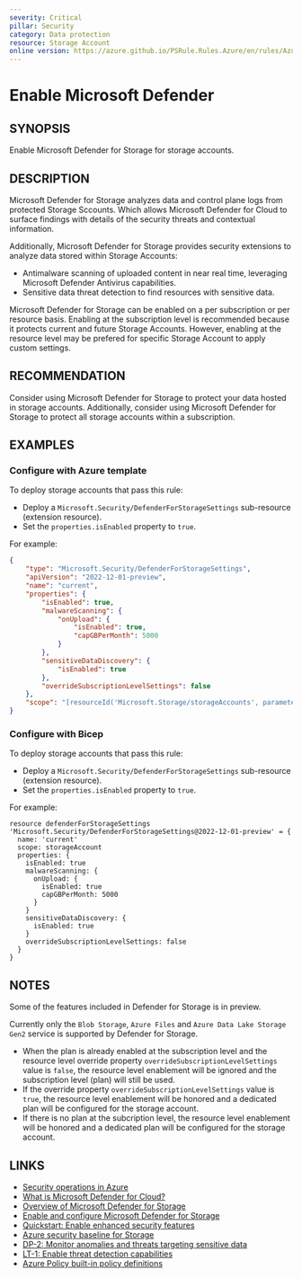 ```yaml
---
severity: Critical
pillar: Security
category: Data protection
resource: Storage Account
online version: https://azure.github.io/PSRule.Rules.Azure/en/rules/Azure.Storage.DefenderCloud/
---
```


# Enable Microsoft Defender

## SYNOPSIS

Enable Microsoft Defender for Storage for storage accounts.

## DESCRIPTION

Microsoft Defender for Storage analyzes data and control plane logs from protected Storage Sccounts.
Which allows Microsoft Defender for Cloud to surface findings with details of the security threats and contextual information.

Additionally, Microsoft Defender for Storage provides security extensions to analyze data stored within Storage Accounts:

- Antimalware scanning of uploaded content in near real time, leveraging Microsoft Defender Antivirus capabilities.
- Sensitive data threat detection to find resources with sensitive data.

Microsoft Defender for Storage can be enabled on a per subscription or per resource basis.
Enabling at the subscription level is recommended because it protects current and future Storage Accounts.
However, enabling at the resource level may be prefered for specific Storage Account to apply custom settings.

## RECOMMENDATION

Consider using Microsoft Defender for Storage to protect your data hosted in storage accounts.
Additionally, consider using Microsoft Defender for Storage to protect all storage accounts within a subscription.

## EXAMPLES

### Configure with Azure template

To deploy storage accounts that pass this rule:

- Deploy a `Microsoft.Security/DefenderForStorageSettings` sub-resource (extension resource).
- Set the `properties.isEnabled` property to `true`.

For example:

```json
{
    "type": "Microsoft.Security/DefenderForStorageSettings",
    "apiVersion": "2022-12-01-preview",
    "name": "current",
    "properties": {
        "isEnabled": true,
        "malwareScanning": {
            "onUpload": {
                "isEnabled": true,
                "capGBPerMonth": 5000
            }
        },
        "sensitiveDataDiscovery": {
            "isEnabled": true
        },
        "overrideSubscriptionLevelSettings": false
    },
    "scope": "[resourceId('Microsoft.Storage/storageAccounts', parameters('StorageAccountName'))]"
}
```

### Configure with Bicep

To deploy storage accounts that pass this rule:

- Deploy a `Microsoft.Security/DefenderForStorageSettings` sub-resource (extension resource).
- Set the `properties.isEnabled` property to `true`.

For example:

```bicep
resource defenderForStorageSettings 'Microsoft.Security/DefenderForStorageSettings@2022-12-01-preview' = {
  name: 'current'
  scope: storageAccount
  properties: {
    isEnabled: true
    malwareScanning: {
      onUpload: {
        isEnabled: true
        capGBPerMonth: 5000
      }
    }
    sensitiveDataDiscovery: {
      isEnabled: true
    }
    overrideSubscriptionLevelSettings: false
  }
}
```

## NOTES

Some of the features included in Defender for Storage is in preview.

Currently only the `Blob Storage`, `Azure Files` and `Azure Data Lake Storage Gen2` service is supported by Defender for Storage.

- When the plan is already enabled at the subscription level and the resource level override property `overrideSubscriptionLevelSettings` value is `false`, the resource level enablement will be ignored and the subscription level (plan) will still be used.
- If the override property `overrideSubscriptionLevelSettings` value is `true`, the resource level enablement will be honored and a dedicated plan will be configured for the storage account.
- If there is no plan at the subcription level, the resource level enablement will be honored and a dedicated plan will be configured for the storage account.

## LINKS

- [Security operations in Azure](https://learn.microsoft.com/azure/architecture/framework/security/monitor-security-operations)
- [What is Microsoft Defender for Cloud?](https://learn.microsoft.com/azure/defender-for-cloud/defender-for-cloud-introduction)
- [Overview of Microsoft Defender for Storage](https://learn.microsoft.com/azure/defender-for-cloud/defender-for-storage-introduction)
- [Enable and configure Microsoft Defender for Storage](https://learn.microsoft.com/azure/storage/common/azure-defender-storage-configure)
- [Quickstart: Enable enhanced security features](https://learn.microsoft.com/azure/defender-for-cloud/enable-enhanced-security)
- [Azure security baseline for Storage](https://learn.microsoft.com/security/benchmark/azure/baselines/storage-security-baseline)
- [DP-2: Monitor anomalies and threats targeting sensitive data](https://learn.microsoft.com/security/benchmark/azure/baselines/storage-security-baseline#dp-2-monitor-anomalies-and-threats-targeting-sensitive-data)
- [LT-1: Enable threat detection capabilities](https://learn.microsoft.com/security/benchmark/azure/baselines/storage-security-baseline#lt-1-enable-threat-detection-capabilities)
- [Azure Policy built-in policy definitions](https://learn.microsoft.com/azure/governance/policy/samples/built-in-policies#security-center)
